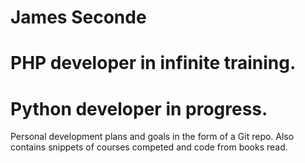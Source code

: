# James Seconde
# PHP developer in infinite training.
# Python developer in progress.

Personal development plans and goals in the form of a Git repo.
Also contains snippets of courses competed and code from books read.
